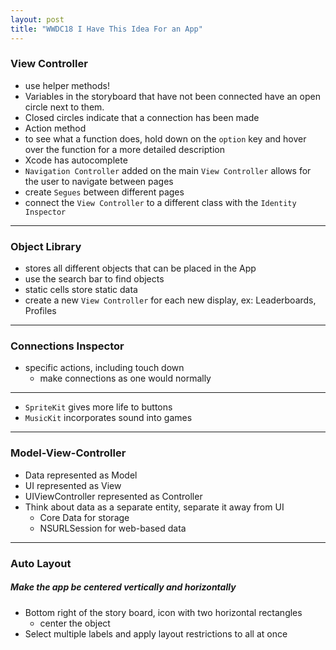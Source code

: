 ```yaml
---
layout: post
title: "WWDC18 I Have This Idea For an App"
---
```

### View Controller
* use helper methods!
* Variables in the storyboard that have not been connected have an open circle next
to them.
* Closed circles indicate that a connection has been made
* Action method
* to see what a function does, hold down on the `option` key and hover over the function
for a more detailed description
* Xcode has autocomplete
* `Navigation Controller` added on the main `View Controller` allows for the user
to navigate between pages
* create `Segues` between different pages
* connect the `View Controller` to a different class with the `Identity Inspector`


---
### Object Library
* stores all different objects that can be placed in the App
* use the search bar to find objects
* static cells store static data
* create a new `View Controller` for each new display, ex: Leaderboards, Profiles

---
### Connections Inspector
* specific actions, including touch down
  * make connections as one would normally

---
* `SpriteKit` gives more life to buttons
* `MusicKit` incorporates sound into games

---
### Model-View-Controller
* Data represented as Model
* UI represented as View
* UIViewController represented as Controller
* Think about data as a separate entity, separate it away from UI
  * Core Data for storage
  * NSURLSession for web-based data

---
### Auto Layout
##### Make the app be centered vertically and horizontally
* Bottom right of the story board, icon with two horizontal rectangles
  * center the object
* Select multiple labels and apply layout restrictions to all at once
